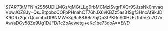 $START$3tMFNIn2S56UDILMGs/qMGtLLg0rbMCMziSvgrFXQr9SJzsNk0mvaqVpwJQZ8Jy+QsJBtpobcCOFpPHnahCT76hJX6vKBZz5as31Sgf3HncAf9kJDK9ORx2qcxQccmbxDt8NMWe3g9c886Br7bjQp3fPKRnS0lHzFzfh0eZu7O7nAw/aDGy58Ze9Ug1DJFD/1cZoAewetg+eKc1be73doA==$END$